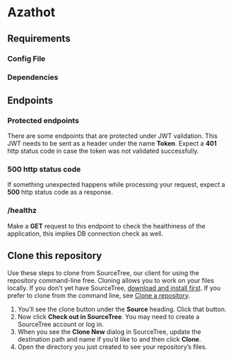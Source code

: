 # Azathot

## Requirements

### Config File

### Dependencies

## Endpoints
### Protected endpoints
There are some endpoints that are protected under JWT validation. This JWT needs to be sent as a header under the name **Token**. Expect a **401** http status code in case the token was not validated successfully.

### 500 http status code
If something unexpected happens while processing your request, expect a **500** http status code as a response.

### /healthz
Make a **GET** request to this endpoint to check the healthiness of the application, this implies DB connection check as well.

## Clone this repository

Use these steps to clone from SourceTree, our client for using the repository command-line free. Cloning allows you to work on your files locally. If you don't yet have SourceTree, [download and install first](https://www.sourcetreeapp.com/). If you prefer to clone from the command line, see [Clone a repository](https://confluence.atlassian.com/x/4whODQ).

1. You’ll see the clone button under the **Source** heading. Click that button.
2. Now click **Check out in SourceTree**. You may need to create a SourceTree account or log in.
3. When you see the **Clone New** dialog in SourceTree, update the destination path and name if you’d like to and then click **Clone**.
4. Open the directory you just created to see your repository’s files.